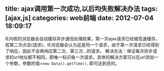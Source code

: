 title: ajax调用第一次成功,以后均失败解决办法
tags: [ajax,js]
categories: web前端
date: 2012-07-04 18:09:17
---
IE内核的浏览器会自动缓存异步通信处理结果，第一次ajax请求已经被高速缓存，若第二次点击(请求)，IE浏览器会认为这是同一个请求，由于第一次请求已经得到了响应，因此不会再响应第二次、第三次…的请求。 
解决办法：保证每次异步请求的url地址都不相同，即唯一标识每一次请求。具体的解决方案可以在url添加一个参数，参数的值=`new Data().getTime()`. 即可达到目的。
